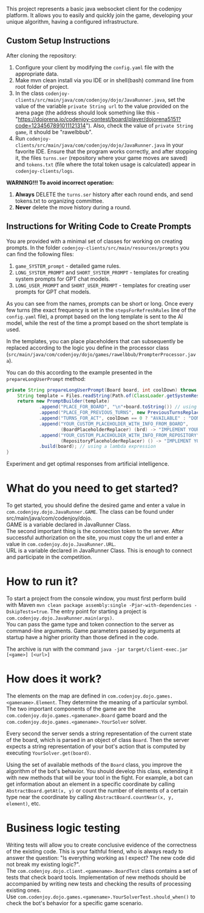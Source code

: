 This project represents a basic java websocket client for the codenjoy platform.
It allows you to easily and quickly join the game, developing your unique algorithm, having a configured infrastructure.

## Custom Setup Instructions

After cloning the repository:

1. Configure your client by modifying the `config.yaml` file with the appropriate data.
2. Make mvn clean install via you IDE or in shell(bash) command line from root folder of project.
3. In the class `codenjoy-clients/src/main/java/com/codenjoy/dojo/JavaRunner.java`, set the value of the variable `private String url` to the value provided on the arena page (the address should look something like this - "https://dojorena.io/codenjoy-contest/board/player/dojorena5151?code=1234567891011121314"). Also, check the value of `private String game`, it should be "rawelbbub".
4. Run `codenjoy-clients/src/main/java/com/codenjoy/dojo/JavaRunner.java` in your favorite IDE. Ensure that the program works correctly, and after stopping it, the files `turns.ser` (repository where your game moves are saved) and `tokens.txt` (file where the total token usage is calculated) appear in `codenjoy-clients/logs`.

**WARNING!!! To avoid incorrect operation:**
1. **Always** DELETE the `turns.ser` history after each round ends, and send tokens.txt to organizing committee.
2. **Never** delete the move history during a round.

## Instructions for Writing Code to Create Prompts

You are provided with a minimal set of classes for working on creating prompts. In the folder `codenjoy-clients/src/main/resources/prompts` you can find the following files:
1. `game_SYSTEM_prompt` - detailed game rules.
2. `LONG_SYSTEM_PROMPT` and `SHORT_SYSTEM_PROMPT` - templates for creating system prompts for GPT chat models.
3. `LONG_USER_PROMPT` and `SHORT_USER_PROMPT` - templates for creating user prompts for GPT chat models.

As you can see from the names, prompts can be short or long. Once every few turns (the exact frequency is set in the `stepsForRefreshRules` line of the `config.yaml` file), a prompt based on the long template is sent to the AI model, while the rest of the time a prompt based on the short template is used.

In the templates, you can place placeholders that can subsequently be replaced according to the logic you define in the processor class (`src/main/java/com/codenjoy/dojo/games/rawelbbub/PrompterProcessor.java`).

You can do this according to the example presented in the `prepareLongUserPrompt` method:

```java
private String prepareLongUserPrompt(Board board, int coolDown) throws URISyntaxException, IOException {
    String template = Files.readString(Path.of(ClassLoader.getSystemResource("prompts/LONG_USER_PROMPT").toURI()));
    return new PromptBuilder(template)
            .append("PLACE_FOR_BOARD", "\n"+board.toString()) // using simple logic
            .append("PLACE_FOR_PREVIOUS_TURNS", new PreviousTurnsReplacer()) // creating your custom class implementing the RepositoryPlaceholderReplacer interface
            .append("TURNS_FOR_ACT", coolDown == 0 ? "AVAILABLE" : "DONT SHOOT, it will be available in " + coolDown + " turns") // manually inserting text
            .append("YOUR_CUSTOM_PLACEHOLDER_WITH_INFO_FROM_BOARD", 
                    (BoardPlaceholderReplacer) (brd) -> "IMPLEMENT YOUR LOGIC HERE") // using a lambda expression
            .append("YOUR_CUSTOM_PLACEHOLDER_WITH_INFO_FROM_REPOSITORY",
                    (RepositoryPlaceholderReplacer) () -> "IMPLEMENT YOUR LOGIC HERE")
            .build(board); // using a lambda expression
}
```
Experiment and get optimal responses from artificial intelligence.

# What do you need to get started?
To get started, you should define the desired game and enter a value in `com.codenjoy.dojo.JavaRunner.GAME`. The class can be found under src/main/java/com/codenjoy/dojo. \
GAME is a variable declared in JavaRunner Class.\
The second important thing is the connection token to the server. After successful authorization on the site, you must copy the url
and enter a value in `com.codenjoy.dojo.JavaRunner.URL`. \
URL is a variable declared in JavaRunner Class.
This is enough to connect and participate in the competition.

# How to run it?
To start a project from the console window, you must first perform build with Maven `mvn clean package assembly:single -Pjar-with-dependencies -DskipTests=true`.
The entry point for starting a project is `com.codenjoy.dojo.JavaRunner.main(args)`. \
You can pass the game type and token connection to the server as command-line arguments.
Game parameters passed by arguments at startup have a higher priority than those defined in the code.

The archive is run with the command `java -jar target/client-exec.jar [<game>] [<url>]`

# How does it work?
The elements on the map are defined in `com.codenjoy.dojo.games.<gamename>.Element`. They determine the meaning of a particular symbol.
The two important components of the game are the `com.codenjoy.dojo.games.<gamename>.Board` game board 
and the `com.codenjoy.dojo.games.<gamename>.YourSolver` solver.

Every second the server sends a string representation of the current state of the board, which is parsed in an object of class `Board`.
Then the server expects a string representation of your bot's action that is computed by executing `YourSolver.get(board)`.

Using the set of available methods of the `Board` class, you improve the algorithm of the bot's behavior.
You should develop this class, extending it with new methods that will be your tool in the fight.
For example, a bot can get information about an element in a specific coordinate by calling `AbstractBoard.getAt(x, y)`
or count the number of elements of a certain type near the coordinate by calling `AbstractBoard.countNear(x, y, element)`, etc.

# Business logic testing
Writing tests will allow you to create conclusive evidence of the correctness of the existing code.
This is your faithful friend, who is always ready to answer the question: "Is everything working as I expect? The new code did not break my existing logic?". \
The `com.codenjoy.dojo.client.<gamename>.BoardTest` class contains a set of tests that check board tools.
Implementation of new methods should be accompanied by writing new tests and checking the results of processing existing ones. \
Use `com.codenjoy.dojo.games.<gamename>.YourSolverTest.should_when()` to check the bot's behavior for a specific game scenario.